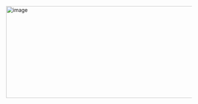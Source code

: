 <img width="581" height="249" alt="image" src="https://github.com/user-attachments/assets/4fc4454b-c7ba-42bf-92d7-a82a3d35912a" />
